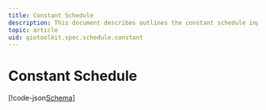 ```yaml
---
title: Constant Schedule
description: This document describes outlines the constant schedule input format.
topic: article
uid: qiotoolkit.spec.schedule.constant
---
```


Constant Schedule
=================

[!code-json[Schema](constant.schema)]
